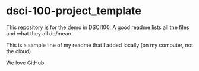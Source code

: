 # dsci-100-project_template

This repository is for the demo in DSCI100. A good readme lists all the files and what they all do/mean.

This is a sample line of my readme that I added locally (on my computer, not the cloud)

We love GitHub
